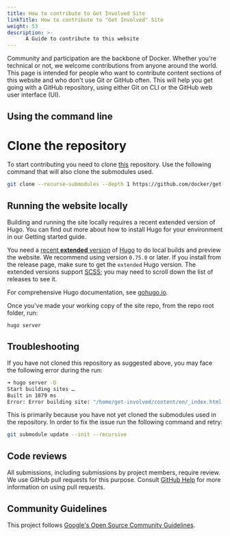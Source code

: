 ```yaml
---
title: How to contribute to Get Involved Site
linkTitle: How to contribute to "Get Involved" Site
weight: 53
description: >-
      A Guide to contribute to this website
---
```




Community and participation are the backbone of Docker. Whether you're technical or not, we welcome contributions from anyone around the world. This page is intended for people who want to contribute content sections of this website and who don't use Git or GitHub often. This will help you get going with a GitHub repository, using either Git on CLI or the GitHub web user interface (UI).

## Using the command line

# Clone the repository

To start contributing you need to clone [this](https://github.com/docker/get-involved) repository.
Use the following command that will also clone the submodules used. 

```sh
git clone --recurse-submodules --depth 1 https://github.com/docker/get-involved
```

## Running the website locally

Building and running the site locally requires a recent extended version of Hugo.
You can find out more about how to install Hugo for your environment in our Getting started guide.

You need a [recent **extended** version](https://github.com/gohugoio/hugo/releases) of 
[Hugo](https://gohugo.io/) to do local builds and preview the website. 
We recommend using version `0.75.0` or later.
If you install from the release page, make sure to get the `extended` Hugo version.
The extended versions support [SCSS](https://sass-lang.com/documentation/file.SCSS_FOR_SASS_USERS.html); 
you may need to scroll down the list of releases to see it. 

For comprehensive Hugo documentation, see [gohugo.io](https://gohugo.io/).

Once you've made your working copy of the site repo, from the repo root folder, run:

```
hugo server
```   

## Troubleshooting

If you have not cloned this repository as suggested above, you may face the following error during the run:

```sh
➜ hugo server -D
Start building sites … 
Built in 1079 ms
Error: Error building site: "/home/get-involved/content/en/_index.html:7:1": failed to extract shortcode: template for shortcode "blocks/cover" not found
```

This is primarily because you have not yet cloned the submodules used in the repository.
In order to fix the issue run the following command and retry:

```sh
git submodule update --init --recursive
```

## Code reviews

All submissions, including submissions by project members, require review. We
use GitHub pull requests for this purpose. Consult
[GitHub Help](https://help.github.com/articles/about-pull-requests/) for more
information on using pull requests.

## Community Guidelines

This project follows
[Google's Open Source Community Guidelines](https://opensource.google.com/conduct/).

